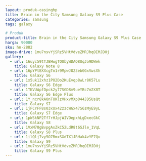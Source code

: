 ```yaml
---
layout: produk-casinghp
title: Brain in the City Samsung Galaxy S9 Plus Case
categories: samsung
tags: galaxy

# Produk
product-title: Brain in the City Samsung Galaxy S9 Plus Case
harga: 90000
sku: hn-2882
image-drive: 1mu7nsvYjSRz5VHtVdveZMRJhqOIMJDHj
gallery:
  - url: 16uyc59tTJBHwgTQUbyWDAQ8UqJo9DWek
    title: Galaxy Note 8
  - url: 16pYPtEXXcgTm1r9MpwJOZ3ebGGxVwsXh
    title: Galaxy S6
  - url: 1x5uk12xhz1PO2Do2KuEvqp8wLr8K57Lu
    title: Galaxy S6 Edge
  - url: 1TKVUApfDpck2y77SGD8m9ueYBc7m2X8T
    title: Galaxy S6 Edge Plus
  - url: 1Y_ncr8kAOnTOKlzVHxvMXp044JD5UsQt
    title: Galaxy S7
  - url: 1jFCYFF8s03xUx42zzcWGx47S6zMyE9yL
    title: Galaxy S7 Edge
  - url: 1pWSkNP2Tf7rHJpjWIVOepxhLgDxecGkC
    title: Galaxy S8
  - url: 1VxM70gBvpgAsZkC52LdR8t6SJle_1VqL
    title: Galaxy S8 Plus
  - url: 1ilQlj7vy5O7BmxSXdTX1JRHak4vYF7Qu
    title: Galaxy S9
  - url: 1mu7nsvYjSRz5VHtVdveZMRJhqOIMJDHj
    title: Galaxy S9 Plus
---
```


